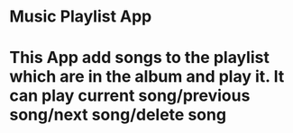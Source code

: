 <h1/>Music Playlist App<h1>
<p/>This App add songs to the playlist which are in the album and play it. It can play current song/previous song/next song/delete song<p>

